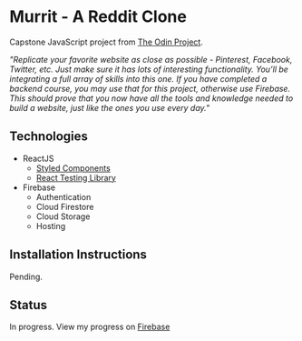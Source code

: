 # Murrit - A Reddit Clone

Capstone JavaScript project from [The Odin Project](https://www.theodinproject.com/paths/full-stack-javascript/courses/javascript/lessons/final-project).

*"Replicate your favorite website as close as possible - Pinterest, Facebook, Twitter, etc. Just make sure it has lots of interesting functionality. You’ll be integrating a full array of skills into this one. If you have completed a backend course, you may use that for this project, otherwise use Firebase. This should prove that you now have all the tools and knowledge needed to build a website, just like the ones you use every day."*

## Technologies
- ReactJS
  - [Styled Components](https://styled-components.com/)
  - [React Testing Library](https://testing-library.com/docs/react-testing-library/intro/)
- Firebase
  - Authentication
  - Cloud Firestore
  - Cloud Storage
  - Hosting

## Installation Instructions

Pending.

## Status

In progress. View my progress on [Firebase](https://murrit-ec42e.web.app)